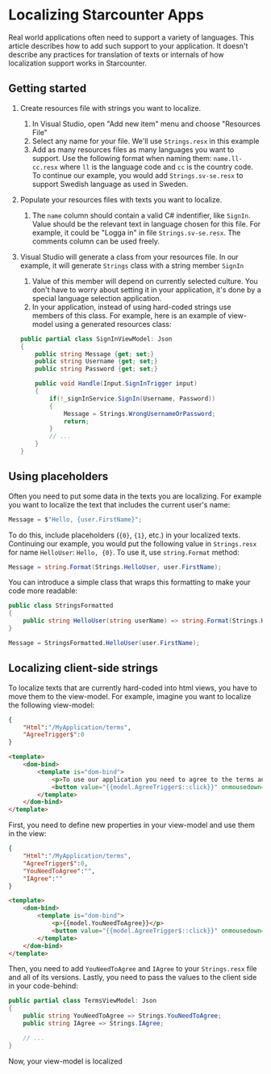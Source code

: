 # Localizing Starcounter Apps

Real world applications often need to support a variety of languages. This article describes how to add such support to your application. It doesn't describe any practices for translation of texts or internals of how localization support works in Starcounter.

## Getting started

1. Create resources file with strings you want to localize.
   1. In Visual Studio, open "Add new item" menu and choose "Resources File"
   1. Select any name for your file. We'll use `Strings.resx` in this example
   1. Add as many resources files as many languages you want to support. Use the following format when naming them: `name.ll-cc.resx` where `ll` is the language code and `cc` is the country code. To continue our example, you would add `Strings.sv-se.resx` to support Swedish language as used in Sweden.
1. Populate your resources files with texts you want to localize.
   1. The `name` column should contain a valid C# indentifier, like `SignIn`. Value should be the relevant text in language chosen for this file. For example, it could be "Logga in" in file `Strings.sv-se.resx`. The comments column can be used freely.
1. Visual Studio will generate a class from your resources file. In our example, it will generate `Strings` class with a string member `SignIn`
   1. Value of this member will depend on currently selected culture. You don't have to worry about setting it in your application, it's done by a special language selection application.
   1. In your application, instead of using hard-coded strings use members of this class. For example, here is an example of view-model using a generated resources class:

   ```c#
   public partial class SignInViewModel: Json
   {
       public string Message {get; set;}
       public string Username {get; set;}
       public string Password {get; set;}

       public void Handle(Input.SignInTrigger input)
       {
           if(!_signInService.SignIn(Username, Password))
           {
               Message = Strings.WrongUsernameOrPassword;
               return;
           }
           // ...
       }
   }
   ```

## Using placeholders

Often you need to put some data in the texts you are localizing. For example you want to localize the text that includes the current user's name: 
```c#
Message = $"Hello, {user.FirstName}";
```

To do this, include placeholders (`{0}`, `{1}`, etc.) in your localized texts. Continuing our example, you would put the following value in `Strings.resx` for name `HelloUser`: `Hello, {0}`. To use it, use `string.Format` method:

```c#
Message = string.Format(Strings.HelloUser, user.FirstName);
```

You can introduce a simple class that wraps this formatting to make your code more readable:

```c#
public class StringsFormatted
{
    public string HelloUser(string userName) => string.Format(Strings.HelloUser, userName);
}
```
```c#
Message = StringsFormatted.HelloUser(user.FirstName);
```

## Localizing client-side strings

To localize texts that are currently hard-coded into html views, you have to move them to the view-model. For example, imagine you want to localize the following view-model:

```json
{
    "Html":"/MyApplication/terms",
    "AgreeTrigger$":0
} 
```
```html
<template>
    <dom-bind>
        <template is="dom-bind">
            <p>To use our application you need to agree to the terms and conditions. Click the button below to do so</p>
            <button value="{{model.AgreeTrigger$::click}}" onmousedown="++this.value">I agree</button>
        </template>
    </dom-bind>
</template>
```

First, you need to define new properties in your view-model and use them in the view:
```json
{
    "Html":"/MyApplication/terms",
    "AgreeTrigger$":0,
    "YouNeedToAgree":"",
    "IAgree":""
} 
```
```html
<template>
    <dom-bind>
        <template is="dom-bind">
            <p>{{model.YouNeedToAgree}}</p>
            <button value="{{model.AgreeTrigger$::click}}" onmousedown="++this.value">{{model.IAgree}}</button>
        </template>
    </dom-bind>
</template>
```

Then, you need to add `YouNeedToAgree` and `IAgree` to your `Strings.resx` file and all of its versions.
Lastly, you need to pass the values to the client side in your code-behind:

```c#
public partial class TermsViewModel: Json
{
    public string YouNeedToAgree => Strings.YouNeedToAgree;
    public string IAgree => Strings.IAgree;

    // ...
}
```

Now, your view-model is localized
